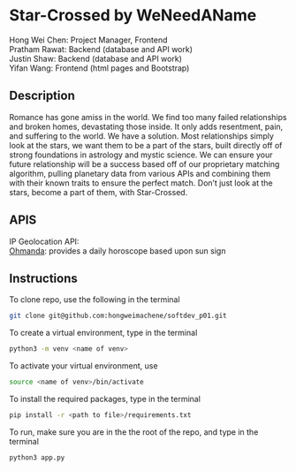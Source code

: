 # Star-Crossed by WeNeedAName

Hong Wei Chen: Project Manager, Frontend   
Pratham Rawat: Backend (database and API work)   
Justin Shaw: Backend (database and API work)      
Yifan Wang: Frontend (html pages and Bootstrap)   

## Description       
Romance has gone amiss in the world. We find too many failed relationships and broken homes, devastating those inside. It only adds resentment, pain, and suffering to the world. We have a solution. Most relationships simply look  at the stars, we want them to be a part of the stars, built directly off of strong foundations in astrology and mystic science. We can ensure your future relationship will be a success based off of our proprietary matching algorithm, pulling planetary data from various APIs and combining them with their known traits to ensure the perfect match. Don’t just look at the stars, become a part of them, with Star-Crossed. 
 
## APIS    
IP Geolocation API:       
[Ohmanda](https://docs.google.com/document/d/11rfmZNFFGBWkzNi6WDIs9_cVNbSjooQ9WpQKHK1Q5Gw/edit?fbclid=IwAR0oaSlryDedsoILyqXzNAdYbNekerXTkHcC-Bne2eoinXPx4FF1NIoDOxU): provides a daily horoscope based upon sun sign           

## Instructions
To clone repo, use the following in the terminal          
```bash
git clone git@github.com:hongweimachene/softdev_p01.git  
```    
    
To create a virtual environment, type in the terminal       
```bash
python3 -m venv <name of venv> 
```

To activate your virtual environment, use   
```bash
source <name of venv>/bin/activate
```
   
To install the required packages, type in the terminal    
```bash
pip install -r <path to file>/requirements.txt     
```
   
To run, make sure you are in the the root of the repo, and type in the terminal    
```bash
python3 app.py     
```
